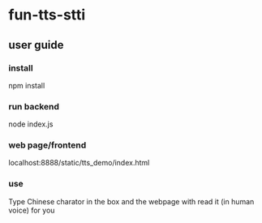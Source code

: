 # fun-tts-stti

## user guide

### install
npm install

### run backend
node index.js

### web page/frontend
localhost:8888/static/tts_demo/index.html

### use
Type Chinese charator in the box and the webpage with read it (in human voice)
for you
